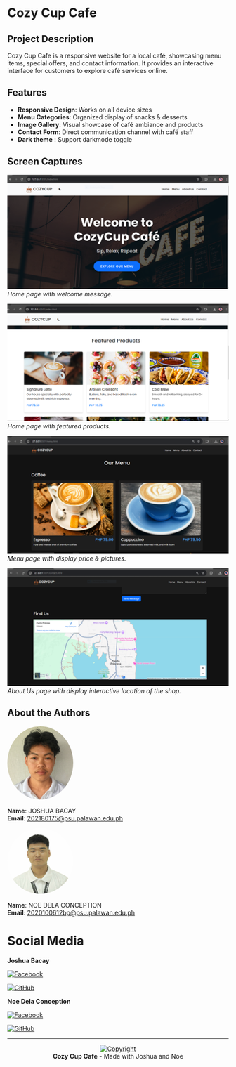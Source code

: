 # Cozy Cup Cafe

## Project Description
Cozy Cup Cafe is a responsive website for a local café, showcasing menu items, special offers, and contact information. It provides an interactive interface for customers to explore café services online.

## Features
- **Responsive Design**: Works on all device sizes
- **Menu Categories**: Organized display of snacks & desserts
- **Image Gallery**: Visual showcase of café ambiance and products
- **Contact Form**: Direct communication channel with café staff
- **Dark theme** : Support darkmode toggle


## Screen Captures
![Home Page](https://github.com/Weakcods/bacay_cozycup.v1/blob/c214f14711c78430f7f2ca923ce0f749ce1343a7/img/home_welcome.PNG)
*Home page with welcome message.*


![Home Page](https://github.com/Weakcods/bacay_cozycup.v1/blob/d6a08ca84968a765e6ecdd855350de2c291dfaf3/img/home_feat.PNG)
*Home page with featured products.*


![Menu Page](https://github.com/Weakcods/bacay_cozycup.v1/blob/d6a08ca84968a765e6ecdd855350de2c291dfaf3/img/c3.PNG)
*Menu page with display price & pictures.*


![About Us Page](https://github.com/Weakcods/bacay_cozycup.v1/blob/d6a08ca84968a765e6ecdd855350de2c291dfaf3/img/c4.PNG)
*About Us page with display interactive location of the shop.*


## About the Authors
<img src="https://github.com/Weakcods/bacay_cozycup.v1/blob/f1f06663b1bdebd78f3f1ccc946904765e6bad13/img/joshuab.jpg" width="150" style="border-radius:50%">

**Name**: JOSHUA BACAY  
**Email**: 202180175@psu.palawan.edu.ph

<img src="https://github.com/Weakcods/bacay_cozycup.v1/blob/608a7f1766ce3b9a25fcba6e4f38538caed989c1/img/noe.jpeg" width="150" style="border-radius:50%">

**Name**: NOE DELA CONCEPTION  
**Email**: 2020100612bp@psu.palawan.edu.ph

# Social Media
**Joshua Bacay**

[![Facebook](https://raw.githubusercontent.com/gauravghongde/social-icons/master/SVG/White/Facebook_white.svg)](https://facebook.com/joshuabacay20)

[![GitHub](https://raw.githubusercontent.com/gauravghongde/social-icons/master/SVG/White/Github_white.svg)](https://github.com/Weakcods)


**Noe Dela Conception**

[![Facebook](https://raw.githubusercontent.com/gauravghongde/social-icons/master/SVG/White/Facebook_white.svg)](https://facebook.com/noe.delaconception.1)

[![GitHub](https://raw.githubusercontent.com/gauravghongde/social-icons/master/SVG/White/Github_white.svg)](https://github.com/Imnoah0)


---
<center>
  
[![Copyright](https://img.shields.io/badge/Copyright-%C2%A9%202025-blue)](https://github.com/yourusername/yourrepo/)  
**Cozy Cup Cafe** - Made with Joshua and Noe

</center>
